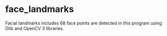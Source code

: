 # face_landmarks
 Facial landmarks includes 68 face points are detected in this program using Dlib and OpenCV 3 libraries.
